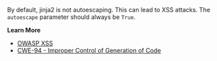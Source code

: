 By default, jinja2 is not autoescaping. This can lead to XSS attacks. The `autoescape` parameter should always be `True`.


**Learn More**

 - [OWASP XSS](https://owasp.org/www-community/attacks/xss/)
 - [CWE-94 - Improper Control of Generation of Code](https://cwe.mitre.org/data/definitions/94.html)